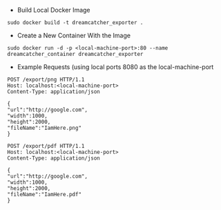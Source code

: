 - Build Local Docker Image
```
sudo docker build -t dreamcatcher_exporter .
```

- Create a New Container With the Image
```
sudo docker run -d -p <local-machine-port>:80 --name dreamcatcher_container dreamcatcher_exporter
```

- Example Requests (using local ports 8080 as the local-machine-port
```
POST /export/png HTTP/1.1
Host: localhost:<local-machine-port>
Content-Type: application/json

{ 
"url":"http://google.com",
"width":1000,
"height":2000,
"fileName":"IamHere.png"
}
```
```
POST /export/pdf HTTP/1.1
Host: localhost:<local-machine-port>
Content-Type: application/json

{ 
"url":"http://google.com",
"width":1000,
"height":2000,
"fileName":"IamHere.pdf"
}
```

